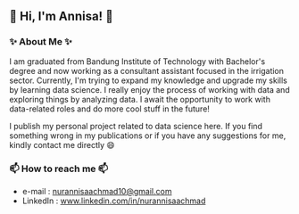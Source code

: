 ## 👋 Hi, I'm Annisa! 👋
### ✨ About Me ✨

I am graduated from Bandung Institute of Technology with Bachelor's degree and now working as a consultant assistant focused in the irrigation sector. Currently, I'm trying to expand my knowledge and upgrade my skills by learning data science. I really enjoy the process of working with data and exploring things by analyzing data. I await the opportunity to work with data-related roles and do more cool stuff in the future!

I publish my personal project related to data science here. If you find something wrong in my publications or if you have any suggestions for me, kindly contact me directly 😄

### 📫 How to reach me 📫
- e-mail : nurannisaachmad10@gmail.com
- LinkedIn : www.linkedin.com/in/nurannisaachmad

<!--
**nurannisaa/nurannisaa** is a ✨ _special_ ✨ repository because its `README.md` (this file) appears on your GitHub profile.

Here are some ideas to get you started:

- 🔭 I’m currently working on ...
- 🌱 I’m currently learning Data Science
- 📫 How to reach me: ...
- 😄 Pronouns: ...
- ⚡ Fun fact: ...
-->
